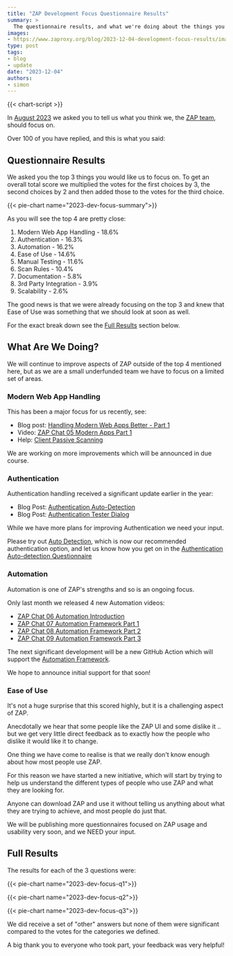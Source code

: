 ```yaml
---
title: "ZAP Development Focus Questionnaire Results"
summary: >
  The questionnaire results, and what we're doing about the things you care about most.
images:
- https://www.zaproxy.org/blog/2023-12-04-development-focus-results/images/questionnaire-results.png
type: post
tags:
- blog
- update
date: "2023-12-04"
authors:
- simon
---
```

{{< chart-script >}}

In [August 2023](/blog/2023-08-29-what-should-we-focus-on/) we asked you to tell us what you think we, the [ZAP team](/docs/team/), should focus on.

Over 100 of you have replied, and this is what you said:

## Questionnaire Results

We asked you the top 3 things you would like us to focus on.
To get an overall total score we multiplied the votes for the first choices by 3, the second choices by 2 and then added those to the votes for the third choice.

{{< pie-chart name="2023-dev-focus-summary">}}

As you will see the top 4 are pretty close:

1. Modern Web App Handling - 18.6%
1. Authentication - 16.3%
1. Automation - 16.2%
1. Ease of Use - 14.6%
1. Manual Testing - 11.6%
1. Scan Rules - 10.4%
1. Documentation - 5.8%
1. 3rd Party Integration - 3.9%
1. Scalability - 2.6%

The good news is that we were already focusing on the top 3 and knew that Ease of Use was something that we should look at soon as well.

For the exact break down see the [Full Results](#full-results) section below.

## What Are We Doing?

We will continue to improve aspects of ZAP outside of the top 4 mentioned here, but as we are a small underfunded team we have to focus on a limited set of areas.

### Modern Web App Handling

This has been a major focus for us recently, see:

* Blog post: [Handling Modern Web Apps Better - Part 1](/blog/2023-11-03-handling-modern-web-apps-better-part1/)
* Video: [ZAP Chat 05 Modern Apps Part 1](https://www.youtube.com/watch?v=Rq_d7OLmMfw) 
* Help: [Client Passive Scanning](/docs/desktop/addons/client-side-integration/pscan/)

We are working on more improvements which will be announced in due course.

### Authentication

Authentication handling received a significant update earlier in the year:

* Blog Post: [Authentication Auto-Detection](/blog/2023-05-02-authentication-auto-detection/)
* Blog Post: [Authentication Tester Dialog](/blog/2023-05-23-authentication-tester/)

While we have more plans for improving Authentication we need your input.

Please try out [Auto Detection](/blog/2023-05-23-authentication-tester/), which is now our recommended authentication option, and let us know how you get on in the 
[Authentication Auto-detection Questionnaire](https://docs.google.com/forms/d/e/1FAIpQLSeNYpjq5BfFVHEDNG-ul3yDHNBSS9yhKJWW-OtGpcNcvH1q2Q/viewform)

### Automation

Automation is one of ZAP's strengths and so is an ongoing focus.

Only last month we released 4 new Automation videos:

* [ZAP Chat 06 Automation Introduction](https://www.youtube.com/watch?v=PnCbIAnauD8)
* [ZAP Chat 07 Automation Framework Part 1](https://www.youtube.com/watch?v=19Rptj2be1Y)
* [ZAP Chat 08 Automation Framework Part 2](https://www.youtube.com/watch?v=1fcpU54N-mA)
* [ZAP Chat 09 Automation Framework Part 3](https://www.youtube.com/watch?v=4phnMy9iCPY)

The next significant development will be a new GitHub Action which will support the [Automation Framework](/docs/automate/automation-framework/).

We hope to announce initial support for that soon!

### Ease of Use

It's not a huge surprise that this scored highly, but it is a challenging aspect of ZAP.

Anecdotally we hear that some people like the ZAP UI and some dislike it .. but we get very little direct feedback as to exactly how the people who dislike it would like it to change.

One thing we have come to realise is that we really don't know enough about how most people use ZAP.

For this reason we have started a new initiative, which will start by trying to help us understand the different types of people who use ZAP and what they are looking for.

Anyone can download ZAP and use it without telling us anything about what they are trying to achieve, and most people do just that.

We will be publishing more questionnaires focused on ZAP usage and usability very soon, and we NEED your input.

## Full Results

The results for each of the 3 questions were:

{{< pie-chart name="2023-dev-focus-q1">}}

{{< pie-chart name="2023-dev-focus-q2">}}

{{< pie-chart name="2023-dev-focus-q3">}}

We did receive a set of "other" answers but none of them were significant compared to the votes for the categories we defined.

A big thank you to everyone who took part, your feedback was very helpful!